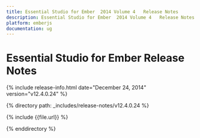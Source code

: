 ```yaml
---
title: Essential Studio for Ember  2014 Volume 4   Release Notes  
description: Essential Studio for Ember  2014 Volume 4   Release Notes  
platform: emberjs
documentation: ug
---
```


# Essential Studio for Ember  Release Notes  

{% include release-info.html date="December 24, 2014"  version="v12.4.0.24" %} 


{% directory path: _includes/release-notes/v12.4.0.24 %}

{% include {{file.url}} %}

{% enddirectory %}